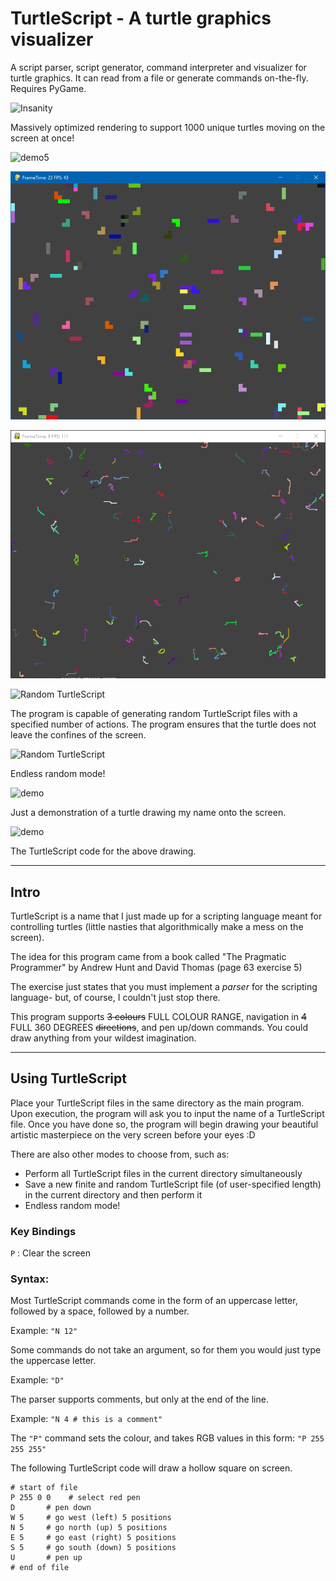 # TurtleScript - A turtle graphics visualizer
A script parser, script generator, command interpreter and visualizer for turtle graphics. It can read from a file or generate commands on-the-fly. Requires PyGame.

![Insanity](https://github.com/Nytra/TurtleScript/blob/master/assets/demo3.gif)

Massively optimized rendering to support 1000 unique turtles moving on the screen at once!

![demo5](https://github.com/Nytra/TurtleGraphicsVisualizer/blob/master/assets/demo5.gif)

![demo6](https://github.com/Nytra/TurtleGraphicsVisualizer/blob/master/assets/demo6.gif)

![demo4](https://github.com/Nytra/TurtleGraphicsVisualizer/blob/master/assets/demo4.gif)

![Random TurtleScript](https://github.com/Nytra/TurtleScript/blob/master/assets/random.png)

The program is capable of generating random TurtleScript files with a specified number of actions. The program ensures that the turtle does not leave the confines of the screen.

![Random TurtleScript](https://github.com/Nytra/TurtleScript/blob/master/assets/demo2.gif)

Endless random mode!

![demo](https://github.com/Nytra/TurtleScript/blob/master/assets/demo1.gif)

Just a demonstration of a turtle drawing my name onto the screen.

![demo](https://github.com/Nytra/TurtleScript/blob/master/assets/yeah_comments.png)

The TurtleScript code for the above drawing.

---

## Intro

TurtleScript is a name that I just made up for a scripting language meant for controlling turtles (little nasties that algorithmically make a mess on the screen).

The idea for this program came from a book called "The Pragmatic Programmer" by Andrew Hunt and David Thomas (page 63 exercise 5)

The exercise just states that you must implement a *parser* for the scripting language- but, of course, I couldn't just stop there. 

This program supports ~~3 colours~~ FULL COLOUR RANGE, navigation in ~~4~~ FULL 360 DEGREES ~~directions~~, and pen up/down commands. You could draw anything from your wildest imagination.

---

## Using TurtleScript

Place your TurtleScript files in the same directory as the main program. Upon execution, the program will ask you to input the name of a TurtleScript file. Once you have done so, the program will begin drawing your beautiful artistic masterpiece on the very screen before your eyes :D

There are also other modes to choose from, such as:
- Perform all TurtleScript files in the current directory simultaneously
- Save a new finite and random TurtleScript file (of user-specified length) in the current directory and then perform it
- Endless random mode!

### Key Bindings

`P` : Clear the screen

### Syntax:

Most TurtleScript commands come in the form of an uppercase letter, followed by a space, followed by a number.

Example: `"N 12"`

Some commands do not take an argument, so for them you would just type the uppercase letter.

Example: `"D"`

The parser supports comments, but only at the end of the line.

Example: `"N 4 # this is a comment"`

The `"P"` command sets the colour, and takes RGB values in this form: `"P 255 255 255"`

The following TurtleScript code will draw a hollow square on screen.

```
# start of file
P 255 0 0    # select red pen
D       # pen down
W 5     # go west (left) 5 positions
N 5     # go north (up) 5 positions
E 5     # go east (right) 5 positions
S 5     # go south (down) 5 positions
U       # pen up
# end of file
```
